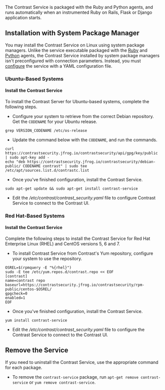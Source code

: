 <!-- 
title: "Contrast Service Installation"
description: "Installing Contrast Service"
tags: "contrast service agent installation"
-->

The Contrast Service is packaged with the Ruby and Python agents, and runs automatically when an instrumented Ruby on Rails, Flask or Django application starts. 

## Installation with System Package Manager

You may install the Contrast Service on Linux using system package managers. Unlike the service executable packaged with the [Ruby](installation-ruby.html#ruby-overview) and [Python](installation-python.html#python-overview) agents, the Contrast Service installed by system package managers isn't preconfigured with connection parameters. Instead, you must [configure](installation-service.html#service-config) the service with a YAML configuration file.

### Ubuntu-Based Systems

#### Install the Contrast Service

To install the Contrast Server for Ubuntu-based systems, complete the following steps. 

* Configure your system to retrieve from the correct Debian repository. Get the `CODENAME` for your Ubuntu release. 

```
grep VERSION_CODENAME /etc/os-release 
```

* Update the command below with the `CODENAME`, and run the commands.

```
curl https://contrastsecurity.jfrog.io/contrastsecurity/api/gpg/key/public | sudo apt-key add -
echo "deb https://contrastsecurity.jfrog.io/contrastsecurity/debian-public/ CODENAME contrast" | sudo tee /etc/apt/sources.list.d/contrastc.list
```

* Once you've finished configuration, install the Contrast Service.

```
sudo apt-get update && sudo apt-get install contrast-service
```

* Edit the */etc/contrast/contrast_security.yaml* file to configure Contrast Service to connect to the Contrast UI.

### Red Hat-Based Systems

#### Install the Contrast Service

Complete the following steps to install the Contrast Service for Red Hat Enterprise Linux (RHEL) and CentOS versions 5, 6 and 7.

* To install Contrast Service from Contrast's Yum repository, configure your system to use the repository.

```
OSREL=$(rpmquery -E "%{rhel}")
sudo -E tee /etc/yum.repos.d/contrast.repo << EOF
[contrast]
name=contrast repo
baseurl=https://contrastsecurity.jfrog.io/contrastsecurity/rpm-public/centos-$OSREL/
gpgcheck=0
enabled=1
EOF
```

* Once you've finished configuration, install the Contrast Service.

```
yum install contrast-service
```

* Edit the */etc/contrast/contrast_security.yaml* file to configure the Contrast Service to connect to the Contrast UI.

## Remove the Service

If you need to uninstall the Contrast Service, use the appropriate command for each package. 

* To remove the `contrast-service` package, run `apt-get remove contrast-service` or `yum remove contrast-service`. 

